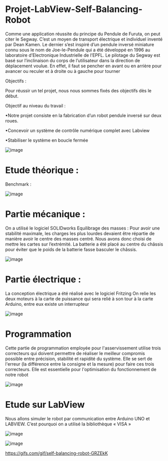 # Projet-LabView-Self-Balancing-Robot

Comme une application réussite du principe du Pendule de Furuta, on peut citer le Segway. C’est un moyen de transport électrique et individuel inventé par Dean Kamen. Le dernier s’est inspiré d’un pendule inversé miniature connu sous le nom de Joe-le-Pendule qui a été développé en 1996 au laboratoire d’Electronique Industrielle de l’EPFL. Le pilotage du Segway est basé sur l’inclinaison du corps de l’utilisateur dans la direction de déplacement voulue. En effet, il faut se pencher en avant ou en arrière pour avancer ou reculer et à droite ou à gauche pour tourner

Objectifs :

Pour réussir un tel projet, nous nous sommes fixés des objectifs dès le début. 

Objectif au niveau du travail : 

•Notre projet consiste en la fabrication d’un robot pendule inversé sur deux roues. 

•Concevoir un système de contrôle numérique complet avec Labview

•Stabiliser le système en boucle fermée


![image](https://user-images.githubusercontent.com/83011466/121741114-561a4c00-cafe-11eb-8072-2830ec402588.png)

# Etude théorique :

Benchmark :

![image](https://user-images.githubusercontent.com/83011466/121741655-1d2ea700-caff-11eb-918a-7b46cb9c8160.png)

# Partie mécanique :

On a utilisé le logiciel SOLIDworks 
Equilibrage des masses :
Pour avoir une stabilité maximale, les charges les plus lourdes devaient être répartie de manière avoir le centre des masses centré. Nous avons donc choisi de mettre les cartes sur l’extrémité. La batterie a été placé au centre du châssis pour éviter que le poids de la batterie fasse basculer le châssis.

![image](https://user-images.githubusercontent.com/83011466/121743315-77306c00-cb01-11eb-8137-f13f82f48ed2.png)

# Partie électrique :

La conception électrique a été réalisé avec le logiciel Fritzing
On relie les deux moteurs à la carte de puissance qui sera relié à son tour à la carte Arduino, entre eux existe un interrupteur 


![image](https://user-images.githubusercontent.com/83011466/121743427-a050fc80-cb01-11eb-838f-f23d9f2b1e3f.png)

# Programmation 

Cette partie de programmation employée pour l'asservissement utilise trois correcteurs qui doivent permettre de réaliser le meilleur compromis possible entre précision, stabilité et rapidité du système. Elle se sert de l'erreur (la différence entre la consigne et la mesure) pour faire ces trois correcteurs. Elle est essentielle pour l'optimisation du fonctionnement de notre robot 

![image](https://user-images.githubusercontent.com/83011466/121743648-f32ab400-cb01-11eb-8885-2987e1172a8c.png)

# Etude sur LabView

Nous allons simuler le robot par communication entre Arduino UNO et LABVIEW. C’est pourquoi on a utilisé la bibliothèque « VISA »

![image](https://user-images.githubusercontent.com/83011466/121743765-24a37f80-cb02-11eb-892a-48d6a26c88e8.png)

![image](https://user-images.githubusercontent.com/83011466/121743804-36852280-cb02-11eb-9f85-b631b72ce129.png)

https://gifs.com/gif/self-balancing-robot-GRZEkK
